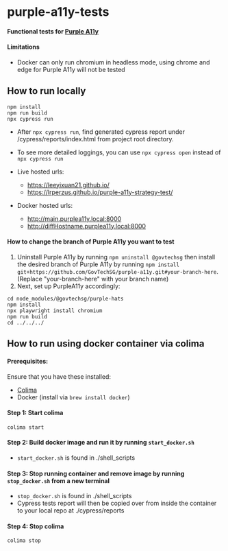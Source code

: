 # purple-a11y-tests
#### Functional tests for [Purple A11y](https://github.com/govtechsg/purple-a11y)

#### Limitations
 - Docker can only run chromium in headless mode, using chrome and edge for Purple A11y will not be tested

## How to run locally
```
npm install
npm run build
npx cypress run
```
- After `npx cypress run`, find generated cypress report under /cypress/reports/index.html from project root directory.  

- To see more detailed loggings, you can use `npx cypress open` instead of `npx cypress run`

- Live hosted urls: 
  - https://leeyixuan21.github.io/
  - https://lrperzus.github.io/purple-a11y-strategy-test/
- Docker hosted urls: 
  - http://main.purplea11y.local:8000
  - http://diffHostname.purplea11y.local:8000

#### How to change the branch of Purple A11y you want to test
1) Uninstall Purple A11y by running `npm uninstall @govtechsg` then install the desired branch of Purple A11y by running `npm install git+https://github.com/GovTechSG/purple-a11y.git#your-branch-here`. (Replace "your-branch-here" with your branch name)
2) Next, set up PurpleA11y accordingly:
```
cd node_modules/@govtechsg/purple-hats
npm install
npx playwright install chromium 
npm run build
cd ../../../
```

## How to run using docker container via colima

#### Prerequisites: 
Ensure that you have these installed:
- [Colima](https://github.com/abiosoft/colima)
- Docker (install via `brew install docker`)

#### Step 1: Start colima
```
colima start
```

#### Step 2: Build docker image and run it by running `start_docker.sh`
- `start_docker.sh` is found in ./shell_scripts

#### Step 3: Stop running container and remove image by running `stop_docker.sh` from a new terminal
- `stop_docker.sh` is found in ./shell_scripts
- Cypress tests report will then be copied over from inside the container to your local repo at ./cypress/reports

#### Step 4: Stop colima
```
colima stop
```

